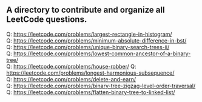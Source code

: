 ## A directory to contribute and organize all LeetCode questions.

Q: https://leetcode.com/problems/largest-rectangle-in-histogram/ <br>
Q: https://leetcode.com/problems/minimum-absolute-difference-in-bst/ <br>
Q: https://leetcode.com/problems/unique-binary-search-trees-ii/ <br>
Q: https://leetcode.com/problems/lowest-common-ancestor-of-a-binary-tree/ <br> 
Q: https://leetcode.com/problems/house-robber/
Q: https://leetcode.com/problems/longest-harmonious-subsequence/ <br> 
Q: https://leetcode.com/problems/delete-and-earn/ <br>
Q: https://leetcode.com/problems/binary-tree-zigzag-level-order-traversal/<br> 
Q: https://leetcode.com/problems/flatten-binary-tree-to-linked-list/<br> 
